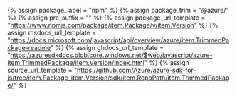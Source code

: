 {% assign package_label = "npm" %}
{% assign package_trim = "@azure/" %}
{% assign pre_suffix = "" %}
{% assign package_url_template = "https://www.npmjs.com/package/item.Package/v/item.Version" %}
{% assign msdocs_url_template = "https://docs.microsoft.com/javascript/api/overview/azure/item.TrimmedPackage-readme" %}
{% assign ghdocs_url_template = "https://azuresdkdocs.blob.core.windows.net/$web/javascript/azure-item.TrimmedPackage/item.Version/index.html" %}
{% assign source_url_template = "https://github.com/Azure/azure-sdk-for-js/tree/item.Package_item.Version/sdk/item.RepoPath/item.TrimmedPackage/" %}